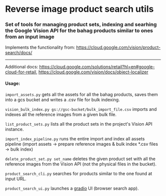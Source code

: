 # Reverse image product search utils

### Set of tools for managing product sets, indexing and searhing the Google Vision API for the bahag products similar to ones from an input image


Implements the functionality from: https://cloud.google.com/vision/product-search/docs/

---
Additional docs: https://cloud.google.com/solutions/retail?hl=en#google-cloud-for-retail, https://cloud.google.com/vision/docs/object-localizer

#### Usage:

`import_assets.py` gets all the assets for all the bahag products, saves them into a gcs bucket and writes a .csv file for bulk indexing.

`vision_bulk_index.py gs://gsc-bucket/bulk_import_file.csv` imports and indexes all the reference images from a given bulk file.

`list_product_sets.py` lists all the product sets in the project's Vision API instance.

`import_index_pipeline.py` runs the entire import and index all assets pipeline (import assets -> prepare reference images & bulk index *.csv files -> bulk index)

`delete_product_set.py set_name` deletes the given product set with all the reference images from the Vision API (not the physical files in the bucket).

`product_search_cli.py` searches for products similar to the one found at input URL.

`product_search_ui.py` launches a [gradio](https://www.gradio.app/) UI (browser search app).
